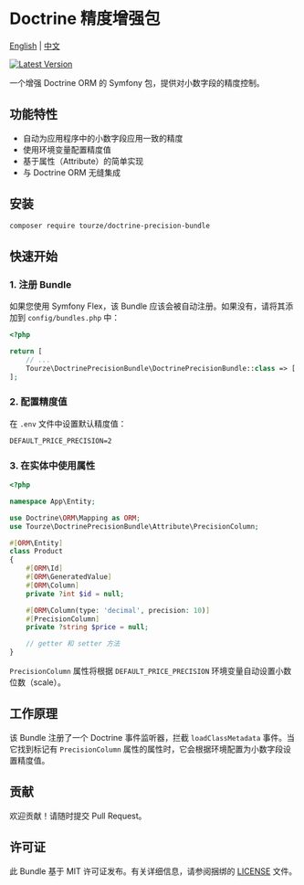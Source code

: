 # Doctrine 精度增强包

[English](README.md) | [中文](README.zh-CN.md)

[![Latest Version](https://img.shields.io/packagist/v/tourze/doctrine-precision-bundle.svg?style=flat-square)](https://packagist.org/packages/tourze/doctrine-precision-bundle)

一个增强 Doctrine ORM 的 Symfony 包，提供对小数字段的精度控制。

## 功能特性

- 自动为应用程序中的小数字段应用一致的精度
- 使用环境变量配置精度值
- 基于属性（Attribute）的简单实现
- 与 Doctrine ORM 无缝集成

## 安装

```bash
composer require tourze/doctrine-precision-bundle
```

## 快速开始

### 1. 注册 Bundle

如果您使用 Symfony Flex，该 Bundle 应该会被自动注册。如果没有，请将其添加到 `config/bundles.php` 中：

```php
<?php

return [
    // ...
    Tourze\DoctrinePrecisionBundle\DoctrinePrecisionBundle::class => ['all' => true],
];
```

### 2. 配置精度值

在 `.env` 文件中设置默认精度值：

```
DEFAULT_PRICE_PRECISION=2
```

### 3. 在实体中使用属性

```php
<?php

namespace App\Entity;

use Doctrine\ORM\Mapping as ORM;
use Tourze\DoctrinePrecisionBundle\Attribute\PrecisionColumn;

#[ORM\Entity]
class Product
{
    #[ORM\Id]
    #[ORM\GeneratedValue]
    #[ORM\Column]
    private ?int $id = null;

    #[ORM\Column(type: 'decimal', precision: 10)]
    #[PrecisionColumn]
    private ?string $price = null;

    // getter 和 setter 方法
}
```

`PrecisionColumn` 属性将根据 `DEFAULT_PRICE_PRECISION` 环境变量自动设置小数位数（scale）。

## 工作原理

该 Bundle 注册了一个 Doctrine 事件监听器，拦截 `loadClassMetadata` 事件。当它找到标记有 `PrecisionColumn` 属性的属性时，它会根据环境配置为小数字段设置精度值。

## 贡献

欢迎贡献！请随时提交 Pull Request。

## 许可证

此 Bundle 基于 MIT 许可证发布。有关详细信息，请参阅捆绑的 [LICENSE](LICENSE) 文件。
